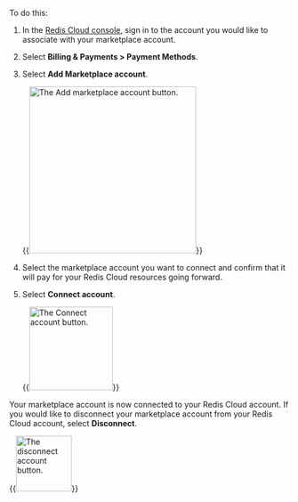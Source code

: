 To do this:

1. In the [Redis Cloud console](https://cloud.redis.io/), sign in to the account you would like to associate with your marketplace account. 

1. Select **Billing & Payments > Payment Methods**.

1. Select **Add Marketplace account**.

    {{<image filename="images/rc/add-marketplace-account.png" width="300px" alt="The Add marketplace account button." >}}

1. Select the marketplace account you want to connect and confirm that it will pay for your Redis Cloud resources going forward.

1. Select **Connect account**.

    {{<image filename="images/rc/button-connect-account.png" width="150px" alt="The Connect account button." >}}

Your marketplace account is now connected to your Redis Cloud account. If you would like to disconnect your marketplace account from your Redis Cloud account, select **Disconnect**.

{{<image filename="images/rc/button-connect-account.png" width="100px" alt="The disconnect account button." >}}